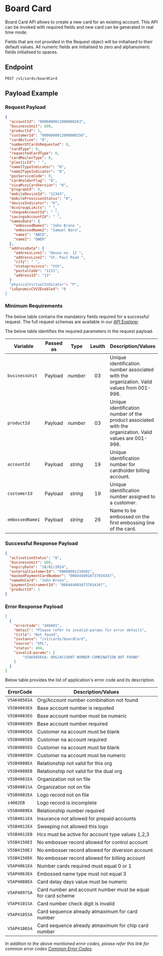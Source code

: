 # Board Card

Board Card API allows to create a new card for an existing account. This API can be invoked with required fields and new card can be generated in real time mode.

Fields that are not provided in the Request object will be initialised to their default values. All numeric fields are initialised to zero and alphanumeric fields initialised to spaces.

## Endpoint

`POST /v1/cards/boardCard`

## Payload Example

### Request Payload

```json
{
  "accountId": "0006000012000000263",
  "businessUnit": 600,
  "productId": 1,
  "customerId": "0006000012000000256",
  "cardAction": "0",
  "numberOfCardsRequested": 0,
  "cardType": 0,
  "requestedCardType": 0,
  "cardMailerType": 0,
  "plasticId": " ",
  "name1TypeIndicator": "0",
  "name2TypeIndicator": "0",
  "posServiceCode": 0,
  "cardholderFlag": "0",
  "visaMiniCardVersion": "0",
  "programId": 0,
  "mobileDeviceId": "12343",
  "mobileProvisionStatus": "0",
  "deviceIndicator": "0",
  "mccGroupLimits": " ",
  "chequeAccountId": " ",
  "savingsAccountId": " ",
  "namesData": {
    "embossedName1": "John Brono ",
    "embossedName2": "Samuel Baro",
    "name1": "ABCD",
    "name2": "QWER"
  },
  "addressData": {
    "addressLine1": "House no. 12 ",
    "addressLine2": "St. Paul Road ",
    "city": " ",
    "stateprovince": "Uth",
    "postalCode": "1231",
    "addressId": "13"    
  }
  "physicalVirtualIndicator": "P",
  "isDynamicCVV2Enabled": "0
}
``` 

### Minimum Requirements

The below table contains the mandatory fields required for a successful request. The full request schemas are available in our [API Explorer](../api/?type=post&path=/v1/cards/boardCard).

The below table identifies the required parameters in the request payload.

| Variable | Passed as | Type | Leuith | Description/Values |
| -------- | :-------: | :--: | :------------: | ------------------ |
| `businessUnit` | Payload | *number* | 03 | Unique identification number associated with the organization. Valid values from 001-998. |
| `productId` | Payload | *number* | 03 | Unique identification number of the product associated with the organization. Valid values are 001-998. | 
| `accountId` | Payload | *string* | 19 | Unique identification number for cardholder billing account.|
| `customerId` | Payload | *string* | 19 | Unique identification number assigned to a customer. |
| `embossedName1` | Payload | *string* | 26 | Name to be embossed on the first embossing line of the card. |

### Successful Response Payload

```json
{
  "activationStatus": "0",
  "businessUnit": 600,
  "expiryDate": "18/01/2024",
  "externalCustomerId": "99000001234501",
  "maskedPaymentCardNumber": "0004440010737034347",
  "nameOnCard": "John Brono",
  "paymentInstrumentId": "0004440010737034347",
  "productId": 1
}
```

### Error Response Payload

```json
[
  {
    "errorCode": "440401",
    "detail": "Please refer to invalid-params for error details",
    "title": "Not found",
    "instance": "/v1/cards/boardCard",
    "source": "VPL",
    "status": 404,
    "invalid-params": [
        "V5AK4056SA: ORG/ACCOUNT NUMBER COMBINATION NOT FOUND"
    ]
  }
]
```

Below table provides the list of application's error code and its description.

| ErrorCode |  Description/Values |
| --------  | ------------------ |
| `V5AK4056SA` | Org/Account number combination not found |
| `V5SB4003EA` | Base account number is requsted |
| `V5SB4003EG` | Base account number must be numeric | 
| `V5SB4003EH` | Base account number required |
| `V5SB4005EA` | Customer na account must be blank | 
| `V5SB4005EB` | Customer na account required |
| `V5SB4005EG` | Customer na account must be blank | 
| `V5SB4005EH` | Customer na account must be numeric | 
| `V5SB4008EA` | Relationship not valid for this org |
| `V5SB4008EB` | Relationship not valid for the dual org | 
| `V5SB4001EA` | Organization not on file |
| `V5SB4001SA` | Organization not on file |
| `V5SB4002EA` | Logo record not on file |
| `s4002EB` | Logo record is incomplete | 
| `V5SB4009EA` | Relationship number required | 
| `V5SB4011EA` | Insurance not allowed for prepaid accounts | 
| `V5SB4012EA` | Sweeping not allowed this logo |
| `V5SB4012EB` | Hcs must be active for account type values 1,2,3 | 
| `V5SB4150EI` | No embosser record allowed for control account |
| `V5SB4150EJ` | No embosser record allowed for diversion account | 
| `V5SB4150EK` | No embosser record allowed for billing account |
| `V5AP4061EA` | Number cards required must equal 0 or 1 |
| `V5AP4063EA` | Embossed name type must not equal 3 |
| `V5AP4088EA` | Card delay days value must be numeric | 
| `V5AP4097SA` | Card number and account number must be equal for card scheme | 
| `V5AP4101SA` | Card number check digit is invalid |
| `V5AP4105SA` | Card sequence already atmaximum for card number | 
| `V5AP4106SA` | Card sequence already atmaximum for chip card number |

*In addition to the above mentioned error codes, please refer this link for common error codes [Common Error Codes](..docs/?path=docs/common-error-codes.md).*